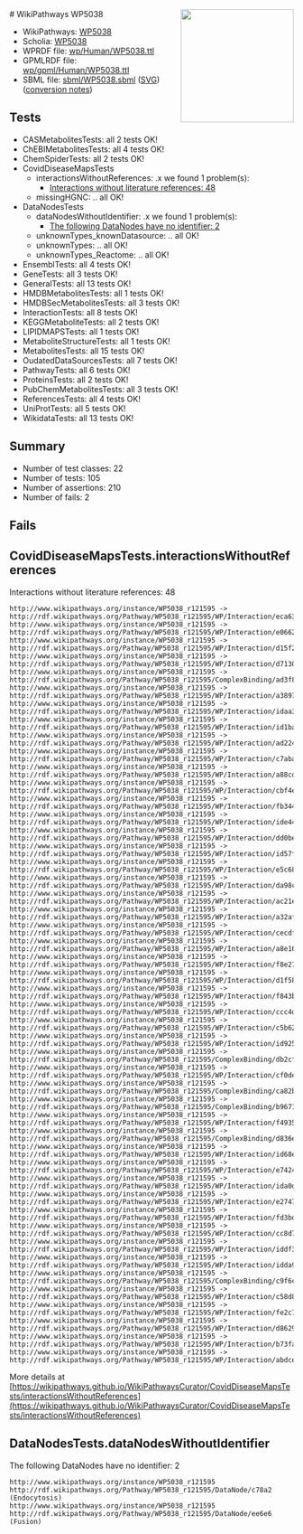 <img style="float: right; width: 200px" src="../logo.png" />
# WikiPathways WP5038

* WikiPathways: [WP5038](https://identifiers.org/wikipathways:WP5038)
* Scholia: [WP5038](https://scholia.toolforge.org/wikipathways/WP5038)
* WPRDF file: [wp/Human/WP5038.ttl](../wp/Human/WP5038.ttl)
* GPMLRDF file: [wp/gpml/Human/WP5038.ttl](../wp/gpml/Human/WP5038.ttl)
* SBML file: [sbml/WP5038.sbml](../sbml/WP5038.sbml) ([SVG](../sbml/WP5038.svg)) ([conversion notes](../sbml/WP5038.txt))

## Tests
* CASMetabolitesTests: all 2 tests OK!
* ChEBIMetabolitesTests: all 4 tests OK!
* ChemSpiderTests: all 2 tests OK!
* CovidDiseaseMapsTests
    * interactionsWithoutReferences: .x we found 1 problem(s):
        * [Interactions without literature references: 48](#9701cd46)
    * missingHGNC: .. all OK!
* DataNodesTests
    * dataNodesWithoutIdentifier: .x we found 1 problem(s):
        * [The following DataNodes have no identifier: 2](#d2d32fa1)
    * unknownTypes_knownDatasource: .. all OK!
    * unknownTypes: .. all OK!
    * unknownTypes_Reactome: .. all OK!
* EnsemblTests: all 4 tests OK!
* GeneTests: all 3 tests OK!
* GeneralTests: all 13 tests OK!
* HMDBMetabolitesTests: all 1 tests OK!
* HMDBSecMetabolitesTests: all 3 tests OK!
* InteractionTests: all 8 tests OK!
* KEGGMetaboliteTests: all 2 tests OK!
* LIPIDMAPSTests: all 1 tests OK!
* MetaboliteStructureTests: all 1 tests OK!
* MetabolitesTests: all 15 tests OK!
* OudatedDataSourcesTests: all 7 tests OK!
* PathwayTests: all 6 tests OK!
* ProteinsTests: all 2 tests OK!
* PubChemMetabolitesTests: all 3 tests OK!
* ReferencesTests: all 4 tests OK!
* UniProtTests: all 5 tests OK!
* WikidataTests: all 13 tests OK!


## Summary

* Number of test classes: 22
* Number of tests: 105
* Number of assertions: 210
* Number of fails: 2

## Fails

<a name="9701cd46" />

## CovidDiseaseMapsTests.interactionsWithoutReferences

Interactions without literature references: 48
```
http://www.wikipathways.org/instance/WP5038_r121595 -> http://rdf.wikipathways.org/Pathway/WP5038_r121595/WP/Interaction/eca63
http://www.wikipathways.org/instance/WP5038_r121595 -> http://rdf.wikipathways.org/Pathway/WP5038_r121595/WP/Interaction/e0662
http://www.wikipathways.org/instance/WP5038_r121595 -> http://rdf.wikipathways.org/Pathway/WP5038_r121595/WP/Interaction/d15f2
http://www.wikipathways.org/instance/WP5038_r121595 -> http://rdf.wikipathways.org/Pathway/WP5038_r121595/WP/Interaction/d7130
http://www.wikipathways.org/instance/WP5038_r121595 -> http://rdf.wikipathways.org/Pathway/WP5038_r121595/ComplexBinding/ad3f8
http://www.wikipathways.org/instance/WP5038_r121595 -> http://rdf.wikipathways.org/Pathway/WP5038_r121595/WP/Interaction/a3897
http://www.wikipathways.org/instance/WP5038_r121595 -> http://rdf.wikipathways.org/Pathway/WP5038_r121595/WP/Interaction/idaa39462d
http://www.wikipathways.org/instance/WP5038_r121595 -> http://rdf.wikipathways.org/Pathway/WP5038_r121595/WP/Interaction/id1baa9d1
http://www.wikipathways.org/instance/WP5038_r121595 -> http://rdf.wikipathways.org/Pathway/WP5038_r121595/WP/Interaction/ad224
http://www.wikipathways.org/instance/WP5038_r121595 -> http://rdf.wikipathways.org/Pathway/WP5038_r121595/WP/Interaction/c7aba
http://www.wikipathways.org/instance/WP5038_r121595 -> http://rdf.wikipathways.org/Pathway/WP5038_r121595/WP/Interaction/a88cd
http://www.wikipathways.org/instance/WP5038_r121595 -> http://rdf.wikipathways.org/Pathway/WP5038_r121595/WP/Interaction/cbf4e
http://www.wikipathways.org/instance/WP5038_r121595 -> http://rdf.wikipathways.org/Pathway/WP5038_r121595/WP/Interaction/fb344
http://www.wikipathways.org/instance/WP5038_r121595 -> http://rdf.wikipathways.org/Pathway/WP5038_r121595/WP/Interaction/ide445d5
http://www.wikipathways.org/instance/WP5038_r121595 -> http://rdf.wikipathways.org/Pathway/WP5038_r121595/WP/Interaction/dd0be
http://www.wikipathways.org/instance/WP5038_r121595 -> http://rdf.wikipathways.org/Pathway/WP5038_r121595/WP/Interaction/id57f20ac8
http://www.wikipathways.org/instance/WP5038_r121595 -> http://rdf.wikipathways.org/Pathway/WP5038_r121595/WP/Interaction/e5c68
http://www.wikipathways.org/instance/WP5038_r121595 -> http://rdf.wikipathways.org/Pathway/WP5038_r121595/WP/Interaction/da98c
http://www.wikipathways.org/instance/WP5038_r121595 -> http://rdf.wikipathways.org/Pathway/WP5038_r121595/WP/Interaction/ac21e
http://www.wikipathways.org/instance/WP5038_r121595 -> http://rdf.wikipathways.org/Pathway/WP5038_r121595/WP/Interaction/a32af
http://www.wikipathways.org/instance/WP5038_r121595 -> http://rdf.wikipathways.org/Pathway/WP5038_r121595/WP/Interaction/cecdf
http://www.wikipathways.org/instance/WP5038_r121595 -> http://rdf.wikipathways.org/Pathway/WP5038_r121595/WP/Interaction/a8e16
http://www.wikipathways.org/instance/WP5038_r121595 -> http://rdf.wikipathways.org/Pathway/WP5038_r121595/WP/Interaction/f8e27
http://www.wikipathways.org/instance/WP5038_r121595 -> http://rdf.wikipathways.org/Pathway/WP5038_r121595/WP/Interaction/d1f58
http://www.wikipathways.org/instance/WP5038_r121595 -> http://rdf.wikipathways.org/Pathway/WP5038_r121595/WP/Interaction/f843b
http://www.wikipathways.org/instance/WP5038_r121595 -> http://rdf.wikipathways.org/Pathway/WP5038_r121595/WP/Interaction/ccc4d
http://www.wikipathways.org/instance/WP5038_r121595 -> http://rdf.wikipathways.org/Pathway/WP5038_r121595/WP/Interaction/c5b62
http://www.wikipathways.org/instance/WP5038_r121595 -> http://rdf.wikipathways.org/Pathway/WP5038_r121595/WP/Interaction/id925594bb
http://www.wikipathways.org/instance/WP5038_r121595 -> http://rdf.wikipathways.org/Pathway/WP5038_r121595/ComplexBinding/db2cf
http://www.wikipathways.org/instance/WP5038_r121595 -> http://rdf.wikipathways.org/Pathway/WP5038_r121595/WP/Interaction/cf0de
http://www.wikipathways.org/instance/WP5038_r121595 -> http://rdf.wikipathways.org/Pathway/WP5038_r121595/ComplexBinding/ca82b
http://www.wikipathways.org/instance/WP5038_r121595 -> http://rdf.wikipathways.org/Pathway/WP5038_r121595/ComplexBinding/b9671
http://www.wikipathways.org/instance/WP5038_r121595 -> http://rdf.wikipathways.org/Pathway/WP5038_r121595/WP/Interaction/f4935
http://www.wikipathways.org/instance/WP5038_r121595 -> http://rdf.wikipathways.org/Pathway/WP5038_r121595/ComplexBinding/d836e
http://www.wikipathways.org/instance/WP5038_r121595 -> http://rdf.wikipathways.org/Pathway/WP5038_r121595/WP/Interaction/id68e36368
http://www.wikipathways.org/instance/WP5038_r121595 -> http://rdf.wikipathways.org/Pathway/WP5038_r121595/WP/Interaction/e7424
http://www.wikipathways.org/instance/WP5038_r121595 -> http://rdf.wikipathways.org/Pathway/WP5038_r121595/WP/Interaction/ida0dbfe4d
http://www.wikipathways.org/instance/WP5038_r121595 -> http://rdf.wikipathways.org/Pathway/WP5038_r121595/WP/Interaction/e2747
http://www.wikipathways.org/instance/WP5038_r121595 -> http://rdf.wikipathways.org/Pathway/WP5038_r121595/WP/Interaction/fd3bd
http://www.wikipathways.org/instance/WP5038_r121595 -> http://rdf.wikipathways.org/Pathway/WP5038_r121595/WP/Interaction/cc8d7
http://www.wikipathways.org/instance/WP5038_r121595 -> http://rdf.wikipathways.org/Pathway/WP5038_r121595/WP/Interaction/iddf33d8ac
http://www.wikipathways.org/instance/WP5038_r121595 -> http://rdf.wikipathways.org/Pathway/WP5038_r121595/WP/Interaction/idda9b7d8b
http://www.wikipathways.org/instance/WP5038_r121595 -> http://rdf.wikipathways.org/Pathway/WP5038_r121595/ComplexBinding/c9f6c
http://www.wikipathways.org/instance/WP5038_r121595 -> http://rdf.wikipathways.org/Pathway/WP5038_r121595/WP/Interaction/c58d8
http://www.wikipathways.org/instance/WP5038_r121595 -> http://rdf.wikipathways.org/Pathway/WP5038_r121595/WP/Interaction/fe2c7
http://www.wikipathways.org/instance/WP5038_r121595 -> http://rdf.wikipathways.org/Pathway/WP5038_r121595/WP/Interaction/d8629
http://www.wikipathways.org/instance/WP5038_r121595 -> http://rdf.wikipathways.org/Pathway/WP5038_r121595/WP/Interaction/b73fa
http://www.wikipathways.org/instance/WP5038_r121595 -> http://rdf.wikipathways.org/Pathway/WP5038_r121595/WP/Interaction/abdce
```

More details at [https://wikipathways.github.io/WikiPathwaysCurator/CovidDiseaseMapsTests/interactionsWithoutReferences](https://wikipathways.github.io/WikiPathwaysCurator/CovidDiseaseMapsTests/interactionsWithoutReferences)

<a name="d2d32fa1" />

## DataNodesTests.dataNodesWithoutIdentifier

The following DataNodes have no identifier: 2
```
http://www.wikipathways.org/instance/WP5038_r121595 http://rdf.wikipathways.org/Pathway/WP5038_r121595/DataNode/c78a2 (Endocytosis)
http://www.wikipathways.org/instance/WP5038_r121595 http://rdf.wikipathways.org/Pathway/WP5038_r121595/DataNode/ee6e6 (Fusion)
```

